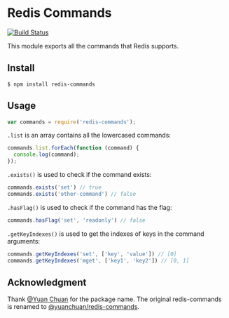 # Redis Commands

[![Build Status](https://travis-ci.org/NodeRedis/redis-commands.png?branch=master)](https://travis-ci.org/NodeRedis/redis-commands)

This module exports all the commands that Redis supports.

## Install

```shell
$ npm install redis-commands
```

## Usage

```javascript
var commands = require('redis-commands');
```

`.list` is an array contains all the lowercased commands:

```javascript
commands.list.forEach(function (command) {
  console.log(command);
});
```

`.exists()` is used to check if the command exists:

```javascript
commands.exists('set') // true
commands.exists('other-command') // false
```

`.hasFlag()` is used to check if the command has the flag:

```javascript
commands.hasFlag('set', 'readonly') // false
```

`.getKeyIndexes()` is used to get the indexes of keys in the command arguments:

```javascript
commands.getKeyIndexes('set', ['key', 'value']) // [0]
commands.getKeyIndexes('mget', ['key1', 'key2']) // [0, 1]
```

## Acknowledgment

Thank [@Yuan Chuan](https://github.com/yuanchuan) for the package name. The original redis-commands is renamed to [@yuanchuan/redis-commands](https://www.npmjs.com/package/@yuanchuan/redis-commands).
